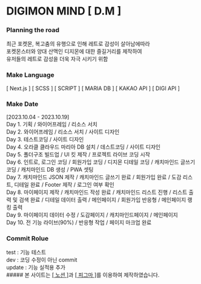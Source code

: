 # DIGIMON MIND [ D.M ]
### Planning the road
최근 포켓몬, 복고춤의 유행으로 인해 레트로 감성이 살아남에따라<br />
포켓몬스터와 양대 산맥인 디지몬에 대한 즐길거리를 제작하여<br />
유저들의 레트로 감성을 더욱 자극 시키기 위함
### Make Language
[ Next.js ] [ SCSS ] [ SCRIPT ] [ MARIA DB ] [ KAKAO API ] [ DIGI API ]
### Make Date
[2023.10.04 - 2023.10.19] <br />
Day 1. 기획 / 와이어프레임 / 리소스 서치 <br />
Day 2. 와이어프레임 / 리소스 서치 / 사이트 디자인 <br />
Day 3. 테스트코딩 / 사이트 디자인 <br />
Day 4. 오라클 클라우드 마리아 DB 설치 / 데스트코딩 / 사이트 디자인 <br />
Day 5. 폴더구조 빌드업 / UI 킷 제작 / 프로젝트 라이브 코딩 시작 <br />
Day 6. 인트로, 로그인 코딩 / 회원가입 코딩 / 디지몬 디테일 코딩 / 캐치마인드 글쓰기 코딩 / 캐치마인드 DB 생성 / PWA 셋팅 <br />
Day 7. 캐치마인드 JSON 제작 / 캐치마인드 글쓰기 완료 / 회원가입 완료 / 도감 리스트, 디테일 완료 / Footer 제작 / 로그인 여부 확인 <br />
Day 8. 마이페이지 제작 / 캐치마인드 작성 완료 / 캐치마인드 리스트 진행 / 리스트 출력 및 검색 완료 / 디테일 데이터 출력 / 메인페이지 / 회원가입 반응형 / 메인페이지 랭킹 출력 <br />
Day 9. 마이페이지 데이터 수정 / 도감페이지 / 캐치마인드페이지 / 메인페이지<br />
Day 10. 전 기능 라이브(90%) / 반응형 작업 / 페이지 마크업 완료 <br />
### Commit Rolue
<div>
    test : 기능 테스트 <br />
    dev : 코딩 수정이 아닌 commit <br />
    update : 기능 실적용 추가 <br />
</div>
##### 본 사이트는 <a href="https://www.notion.so/DM-a5cfd48c3bb740559125303420532d75" target="_blank">[ 노션 ]</a>과 <a href="https://www.figma.com/file/k6Sq3ZUw5HV4mFXkcCECWa/%EB%94%94%EC%A7%80%EB%AA%AC-%EB%A7%88%EC%9D%B8%EB%93%9C-(DM)?type=design&node-id=53-2&mode=design&t=Lcb9JvHHtSXkBwKb-0" target="_blank">[ 피그마 ]</a>를 이용하여 제작하였습니다.